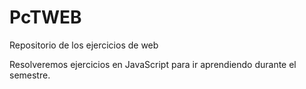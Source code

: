 # PcTWEB
Repositorio de los ejercicios de web

Resolveremos ejercicios en JavaScript para ir aprendiendo durante el semestre.